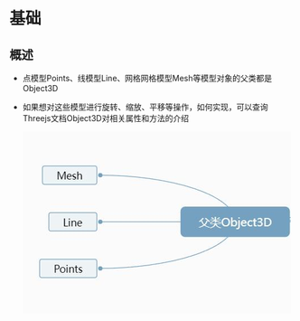 # 基础

## 概述

+ 点模型Points、线模型Line、网格网格模型Mesh等模型对象的父类都是Object3D
+ 如果想对这些模型进行旋转、缩放、平移等操作，如何实现，可以查询Threejs文档Object3D对相关属性和方法的介绍

  ![父类object](../images/父类object.jpg)
